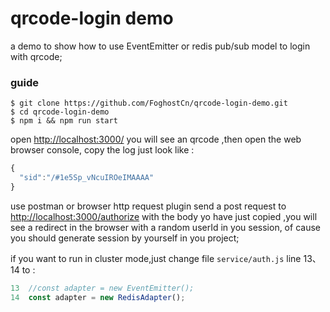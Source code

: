 # qrcode-login demo

a demo to show how to use EventEmitter or  redis pub/sub model to login with qrcode;

### guide
  ```shell
  $ git clone https://github.com/FoghostCn/qrcode-login-demo.git
  $ cd qrcode-login-demo
  $ npm i && npm run start
  ```
  
open [http://localhost:3000/](http://localhost:3000/)
you will see an qrcode ,then open the web browser console, copy the log just look like :

  ```js
  {
    "sid":"/#1e5Sp_vNcuIROeIMAAAA"
  }
  ```

use postman or browser http request plugin send a post request to [http://localhost:3000/authorize](http://localhost:3000/authorize) with the body yo have just copied ,you will see a redirect in the browser with a random userId in you session, of cause you should generate session by yourself in you project;

if you want to run in cluster mode,just change file `service/auth.js` line 13、14 to :

  ```js
  13  //const adapter = new EventEmitter();
  14  const adapter = new RedisAdapter();
  ```


